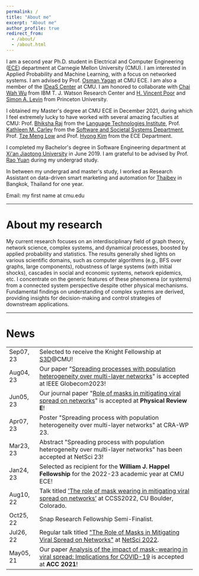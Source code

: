 ```yaml
---
permalink: /
title: "About me"
excerpt: "About me"
author_profile: true
redirect_from: 
  - /about/
  - /about.html
---
```

<style>
td, th {
   border: none!important;
}
</style>

I am a second year Ph.D. student  in
Electrical and Computer Engineering ([ECE](https://www.ece.cmu.edu/)) department at Carnegie Mellon University (CMU).
I am interested in Applied Probability and Machine Learning, with a focus on networked systems.
I am advised by Prof. [Osman Yagan](http://users.ece.cmu.edu/~oyagan/) at CMU ECE. 
I am also a member of the [IDeaS Center](https://www.cmu.edu/ideas-social-cybersecurity/) at CMU.
I am honored to collaborate with [Chai Wah Wu](https://researcher.watson.ibm.com/researcher/view.php?person=us-cwwu) from IBM T. J. Watson Research Center and [H. Vincent Poor](https://ece.princeton.edu/people/h-vincent-poor) and 
[Simon A. Levin](https://slevin.princeton.edu/) from Princeton University. 

I obtained my Master's degree at CMU ECE in December 2021, 
during which I feel extremely lucky to have worked with several amazing faculties at CMU: 
Prof. [Bhiksha Raj](http://mlsp.cs.cmu.edu/people/bhiksha/) from the [Language Technologies Institute](https://lti.cs.cmu.edu/),
Prof. [Kathleen M. Carley](http://www.casos.cs.cmu.edu/bios/carley/carley.html) from the [Software and Societal Systems Department](https://s3d.cmu.edu/), Prof. [Tze Meng Low](https://www.ece.cmu.edu/directory/bios/low-tze-meng.html) and Prof. [Hyong Kim](https://www.ece.cmu.edu/directory/bios/kim-hyong.html) from the ECE Department.

I completed my Bachelor's degree in Software Engineering department at [Xi'an Jiaotong University](http://en.xjtu.edu.cn/) in June 2019.
I am grateful to be advised by Prof. [Rao Yuan](https://ieeexplore.ieee.org/author/37086952691) during my undergrad study.

In between my undergrad and master's study, I worked as Research Assistant on data-driven smart marketing and automation for [Thaibev](https://www.thaibev.com/th08/home.aspx) in Bangkok, Thailand for one year.  

Email: my first name at cmu.edu

---

# About my research

[//]: # (I am fascinated by graphs. )

[//]: # (The violation of the iid assumption is what makes things harsh but also the most intriguing and powerful element.)
My current research focuses on an interdisciplinary field of graph theory, network science, complex systems, and dynamical processes, 
boosted by applied probability and statistics. 
The results generally shed lights on various scientific domains, such as computer algorithms (e.g., BFS over graphs, large components), 
robustness of large systems (with initial shocks), cascades in social and economic systems, network epidemics, etc.
I concentrate on the generic features of these phenomena (or systems) from a connected system perspective despite other physical mechanisms.
Fundamental findings on understanding of complex systems are derived, providing insights for decision-making and control strategies of downstream applications.    



---
# News

|           |                                                                                                                                                                                                        |
|-----------|--------------------------------------------------------------------------------------------------------------------------------------------------------------------------------------------------------|
| Sep07, 23 | Selected to receive the Knight Fellowship at [S3D](https://s3d.cmu.edu/)@CMU!                                                                                                                          |
| Aug04, 23 | Our paper "[Spreading processes with population heterogeneity over multi-layer networks](https://arxiv.org/abs/2211.07479)" is accepted at IEEE Globecom2023!                                          |
| Jun05, 23 | Our journal paper "[Role of masks in mitigating viral spread on networks](https://journals.aps.org/pre/abstract/10.1103/PhysRevE.108.014306)" is accepted at **Physical Review E**!                    |
| Apr07, 23 | Poster "Spreading process with population heterogeneity over multi-layer networks" at CRA-WP 23.                                                                                                       |
| Mar23, 23 | Abstract "Spreading process with population heterogeneity over multi-layer networks" has been accepted at NetSci 23!                                                                                   |
| Jan24, 23 | Selected as recipient for the **William J. Happel Fellowship** for the 2022-23 academic year at CMU ECE!                                                                                               |
| Aug10, 22 | Talk titled  ['The role of mask wearing in mitigating viral spread on networks’](https://www.colorado.edu/amath/sites/default/files/attached-files/schedule_v8.pdf) at CCSS2022, CU Boulder, Colorado. |
| Oct25, 22 | Snap Research Fellowship Semi-Finalist.                                                                                                                                                                |
| Jul26, 22 | Regular talk titled ["The Role of Masks in Mitigating Viral Spread on Networks"](https://arxiv.org/abs/2110.04398) at [NetSci 2022](https://easychair.org/smart-program/NetSci2022/index.html).        |
| May05, 21 | Our paper [Analysis of the impact of mask-wearing in viral spread: Implications for COVID-19](https://ieeexplore.ieee.org/abstract/document/9482733) is accepted at **ACC 2021**!                      |              



